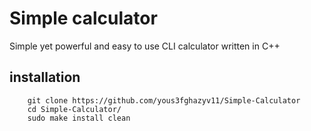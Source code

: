 # Simple calculator
Simple yet powerful and easy to use CLI calculator written in C++
## installation
```
    git clone https://github.com/yous3fghazyv11/Simple-Calculator
    cd Simple-Calculator/
    sudo make install clean
```
